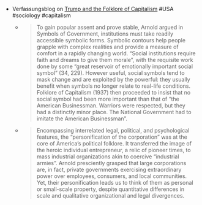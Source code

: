 - Verfassungsblog on [Trump and the Folklore of Capitalism](https://verfassungsblog.de/trump-and-the-folklore-of-capitalism/) #USA #sociology #capitalism
	- > To gain popular assent and prove stable, Arnold argued in Symbols of Government, institutions must take readily accessible symbolic forms. Symbolic contours help people grapple with complex realities and provide a measure of comfort in a rapidly changing world. “Social institutions require faith and dreams to give them morale”, with the requisite work done by some “great reservoir of emotionally important social symbol” (34, 229). However useful, social symbols tend to mask change and are exploited by the powerful: they usually benefit when symbols no longer relate to real-life conditions.
	  Folklore of Capitalism (1937) then proceeded to insist that no social symbol had been more important than that of “the American Businessman. Warriors were respected, but they had a distinctly minor place. The National Government had to imitate the American Businessman”.
	- > Encompassing interrelated legal, political, and psychological features, the “personification of the corporation” was at the core of America’s political folklore. It transferred the image of the heroic individual entrepreneur, a relic of pioneer times, to mass industrial organizations akin to coercive “industrial armies”. Arnold presciently grasped that large corporations are, in fact, private governments exercising extraordinary power over employees, consumers, and local communities. Yet, their personification leads us to think of them as personal or small-scale property, despite quantitative differences in scale and qualitative organizational and legal divergences.